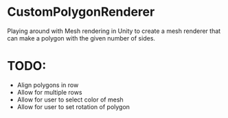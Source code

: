 # CustomPolygonRenderer
Playing around with Mesh rendering in Unity to create a mesh renderer that can make a polygon with the given number of sides.  
# TODO:
- Align polygons in row
- Allow for multiple rows
- Allow for user to select color of mesh
- Allow for user to set rotation of polygon
